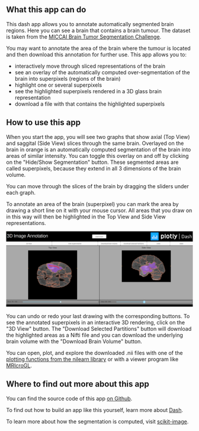 ## What this app can do
This dash app allows you to annotate automatically segmented brain regions. 
Here you can see a brain that contains a brain tumour. The dataset is taken from the [MICCAI Brain Tumor Segmentation Challenge](http://braintumorsegmentation.org/). 

You may want to annotate the area of the brain where the tumour is located and then download this annotation for further use.
This app allows you to:
- interactively move through sliced representations of the brain
- see an overlay of the automatically computed over-segmentation of the brain into superpixels (regions of the brain)
- highlight one or several superpixels
- see the highlighted superpixels rendered in a 3D glass brain representation
- download a file with that contains the highlighted superpixels

## How to use this app
When you start the app, you will see two graphs that show axial (Top View) and saggital (Side View) slices through the same brain. 
Overlayed on the brain in orange is an automatically computed segmentation of the brain into areas of similar intensity. 
You can toggle this overlay on and off by clicking on the "Hide/Show Segmentation" button.
These segmented areas are called superpixels, because they extend in all 3 dimensions of the brain volume. 

You can move through the slices of the brain by dragging the sliders under each graph.

To annotate an area of the brain (superpixel) you can mark the area by drawing a short line on it with your mouse cursor. 
All areas that you draw on in this way will then be highlighted in the Top View and Side View representations.

![Image](assets/howto-screenshot.png)

You can undo or redo your last drawing with the corresponding buttons. To see the annotated superpixels in an interactive 3D rendering,
click on the "3D View" button. 
The "Download Selected Partitions" button will download the highlighted areas as a Nifti file and you can download the underlying brain volume with the "Download Brain Volume" button.

You can open, plot, and explore the downloaded .nii files with one of the [plotting functions from the nilearn library](https://nilearn.github.io/plotting/index.html) or with a viewer program like [MRIcroGL](https://www.mccauslandcenter.sc.edu/mricrogl/home).

## Where to find out more about this app
You can find the source code of this app [on Github](https://github.com/plotly/dash-sample-apps/tree/master/apps/dash-3d-image-partitioning).

To find out how to build an app like this yourself, learn more about [Dash](https://plot.ly/dash).

To learn more about how the segmentation is computed, visit [scikit-image](https://scikit-image.org/).
 
